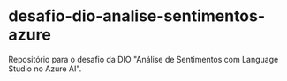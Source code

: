 # desafio-dio-analise-sentimentos-azure
Repositório para o desafio da DIO "Análise de Sentimentos com Language Studio no Azure AI".
